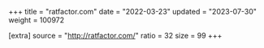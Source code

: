 +++
title = "ratfactor.com"
date = "2022-03-23"
updated = "2023-07-30"
weight = 100972

[extra]
source = "http://ratfactor.com/"
ratio = 32
size = 99
+++
